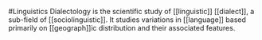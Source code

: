 #Linguistics 
Dialectology is the scientific study of [[linguistic]] [[dialect]], a sub-field of [[sociolinguistic]]. It studies variations in [[language]] based primarily on [[geograph]]ic distribution and their associated features.